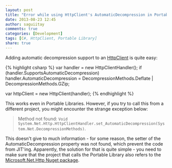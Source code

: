 ```yaml
---
layout: post
title: "Error while using HttpClient's AutomaticDecompression in Portable Libraries"
date: 2013-08-23 12:45
author: saguiitay
comments: true
categories: [Development]
tags: [C#, HttpClient, Portable Library]
share: true
---
```

Adding automatic decompression support to an [HttpClient](http://msdn.microsoft.com/en-us/library/system.net.http.httpclient.aspx) is quite easy:

{% highlight csharp %}
var handler = new HttpClientHandler();
if (handler.SupportsAutomaticDecompression)
	handler.AutomaticDecompression = DecompressionMethods.Deflate | DecompressionMethods.GZip;

var httpClient = new HttpClient(handler);
{% endhighlight %}

This works even in Portable Libraries. However, if you try to call this from a different project, you might encounter the strange exception below:

> Method not found: `Void System.Net.Http.HttpClientHandler.set_AutomaticDecompression(System.Net.DecompressionMethods)`.

This doesn't give to much information - for some reason, the setter of the AutomaticDecompression property was not found,
which prevent the code from JIT'ing. Apparently, the solution for that is quite simple - you need to make sure that the project that calls the
Portable Library also refers to the [Microsoft.Net.Http Nuget package](http://www.nuget.org/packages/Microsoft.Net.Http/).